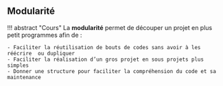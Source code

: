 ##	Modularité

!!! abstract "Cours" 
    La **modularité** permet de découper un projet en plus petit programmes afin de :

    - Faciliter la réutilisation de bouts de codes sans avoir à les réécrire  ou dupliquer
    - Faciliter la réalisation d’un gros projet en sous projets plus simples
    - Donner une structure pour faciliter la compréhension du code et sa maintenance
